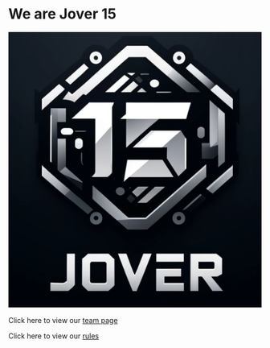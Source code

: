 # We are Jover 15
![picture](https://github.com/cse110-sp24-group15/cse110-sp24-group15/blob/main/admin/branding/logo.png)

Click here to view our [team page](https://github.com/cse110-sp24-group15/cse110-sp24-group15/blob/main/admin/team.md)

Click here to view our [rules](https://github.com/cse110-sp24-group15/cse110-sp24-group15/blob/main/admin/rules.md)
